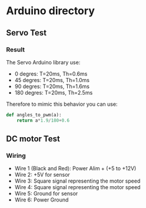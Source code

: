 # Arduino directory

## Servo Test

### Result

The Servo Arduino library use:

- 0 degres: T=20ms, Th=0.6ms
- 45 degres: T=20ms, Th=1.0ms
- 90 degres: T=20ms, Th=1.6ms
- 180 degres: T=20ms, Th=2.5ms

Therefore to mimic this behavior you can use:
```python
def angles_to_pwm(a):
	return a*1.9/180+0.6
```

## DC motor Test

### Wiring
- Wire 1 (Black and Red): Power Alim + (+5 to +12V)
- Wire 2: +5V for sensor
- Wire 3: Square signal representing the motor speed
- Wire 4: Square signal representing the motor speed
- Wire 5: Ground for sensor
- Wire 6: Power Ground
